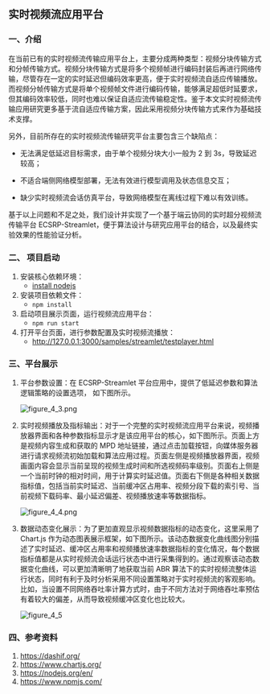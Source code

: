 ## 实时视频流应用平台

### 一、介绍

在当前已有的实时视频流传输应用平台上，主要分成两种类型：视频分块传输方式和分帧传输方式。视频分块传输方式是将多个视频帧进行编码封装后再进行网络传输，尽管存在一定的实时延迟但编码效率更高，便于实时视频流自适应传输播放。而视频分帧传输方式是将单个视频帧文件进行编码传输，能够满足超低时延要求，但其编码效率较低，同时也难以保证自适应流传输稳定性。鉴于本文实时视频流传输应用研究更多基于流自适应传输方案，因此采用视频分块传输方式来作为基础技术支撑。

另外，目前所存在的实时视频流传输研究平台主要包含三个缺陷点：

* 无法满足低延迟目标需求，由于单个视频分块大小一般为 2 到 3s，导致延迟较高；

* 不适合端侧网络模型部署，无法有效进行模型调用及状态信息交互；

* 缺少实时视频流会话仿真平台，导致网络模型在离线过程下难以有效训练。

基于以上问题和不足之处，我们设计并实现了一个基于端云协同的实时超分视频流传输平台 ECSRP-Streamlet，便于算法设计与研究应用平台的结合，以及最终实验效果的性能验证分析。

### 二、 项目启动

1. 安装核心依赖环境：
   * [install nodejs](http://nodejs.org/)
2. 安装项目依赖文件：
   * ```npm install```
3. 启动项目展示页面，运行视频流应用平台：
   * ```npm run start```
4. 打开平台页面，进行参数配置及实时视频流播放：
   * http://127.0.0.1:3000/samples/streamlet/testplayer.html

### 三、平台展示

1. 平台参数设置：在 ECSRP-Streamlet 平台应用中，提供了低延迟参数和算法逻辑策略的设置选项， 如下图所示。

   ![figure_4_3.png](https://s2.loli.net/2022/05/30/E5jpA2L7MHBS6sk.png)

2. 实时视频播放及指标输出：对于一个完整的实时视频流应用平台来说，视频播放器界面和各种参数指标显示才是该应用平台的核心，如下图所示。页面上方是视频内容生成和获取的 MPD 地址链接，通过点击加载按钮，向媒体服务器进行请求视频流初始加载和算法应用过程。页面左侧是视频播放器界面，视频画面内容会显示当前呈现的视频生成时间和所选视频码率级别。页面右上侧是一个当前时钟的相对时间，用于计算实时延迟值。页面右下侧是各种相关数据指标值，包括当前实时延迟、当前缓冲区占用率、视频分段下载的索引号、当前视频下载码率、最小延迟偏差、视频播放速率等数据指标。

   ![figure_4_4.png](https://s2.loli.net/2022/05/30/JqXjPFc6NlmkVL7.png)

3. 数据动态变化展示：为了更加直观显示视频数据指标的动态变化，这里采用了 Chart.js 作为动态图表展示框架，如下图所示。该动态数据变化曲线图分别描述了实时延迟、缓冲区占用率和视频播放速率数据指标的变化情况，每个数据指标值都是从实时视频流会话运行状态中进行采集得到的。通过观察该动态数据变化曲线，可以更加清晰明了地获取当前 ABR 算法下的实时视频流整体运行状态，同时有利于及时分析采用不同设置策略对于实时视频流的客观影响。比如，当设置不同网络吞吐率计算方式时，由于不同方法对于网络吞吐率预估有着较大的偏差，从而导致视频缓冲区变化也比较大。

   ![figure_4_5](C:\Users\libra\Desktop\研三工作文档\毕设资料\paper_word\figure\figure_new\平台展示\figure_4_5.png)

### 四、参考资料

1. https://dashif.org/
2. https://www.chartjs.org/
3. https://nodejs.org/en/
4. https://www.npmjs.com/